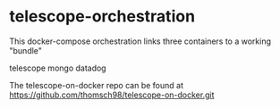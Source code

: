 # telescope-orchestration

This docker-compose orchestration links three containers to a working "bundle"

telescope
mongo
datadog

The telescope-on-docker repo can be found at https://github.com/thomsch98/telescope-on-docker.git
